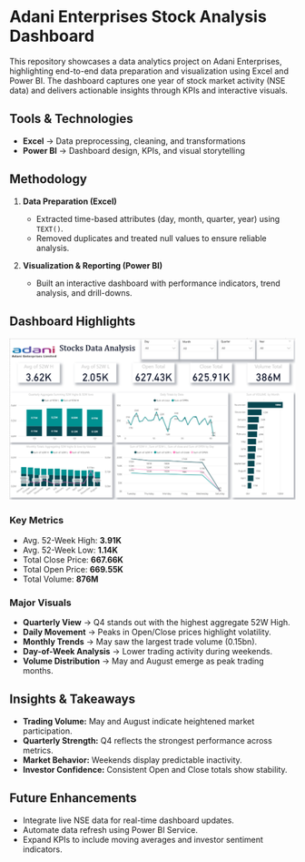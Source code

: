 # Adani Enterprises Stock Analysis Dashboard
This repository showcases a data analytics project on Adani Enterprises, highlighting end-to-end data preparation and visualization using Excel and Power BI. The dashboard captures one year of stock market activity (NSE data) and delivers actionable insights through KPIs and interactive visuals.

## Tools & Technologies
- **Excel** → Data preprocessing, cleaning, and transformations  
- **Power BI** → Dashboard design, KPIs, and visual storytelling  

## Methodology
1. **Data Preparation (Excel)**
   - Extracted time-based attributes (day, month, quarter, year) using `TEXT()`.  
   - Removed duplicates and treated null values to ensure reliable analysis.  

2. **Visualization & Reporting (Power BI)**
   - Built an interactive dashboard with performance indicators, trend analysis, and drill-downs.  

## Dashboard Highlights
![Adani Enterprises Dashboard](./Dashboard.png)

### Key Metrics
- Avg. 52-Week High: **3.91K**  
- Avg. 52-Week Low: **1.14K**  
- Total Close Price: **667.66K**  
- Total Open Price: **669.55K**  
- Total Volume: **876M**  

### Major Visuals
- **Quarterly View** → Q4 stands out with the highest aggregate 52W High.  
- **Daily Movement** → Peaks in Open/Close prices highlight volatility.  
- **Monthly Trends** → May saw the largest trade volume (0.15bn).  
- **Day-of-Week Analysis** → Lower trading activity during weekends.  
- **Volume Distribution** → May and August emerge as peak trading months.  

## Insights & Takeaways
- **Trading Volume:** May and August indicate heightened market participation.  
- **Quarterly Strength:** Q4 reflects the strongest performance across metrics.  
- **Market Behavior:** Weekends display predictable inactivity.  
- **Investor Confidence:** Consistent Open and Close totals show stability.  

## Future Enhancements
- Integrate live NSE data for real-time dashboard updates.  
- Automate data refresh using Power BI Service.  
- Expand KPIs to include moving averages and investor sentiment indicators.  

